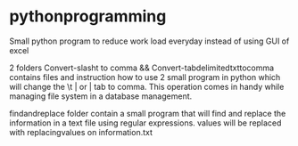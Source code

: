 # pythonprogramming
Small python program to reduce work load everyday instead of using GUI of excel

2 folders Convert-slasht to comma && Convert-tabdelimitedtxttocomma contains files and instruction how to use 2 small program in python which will change the \t | or | tab to comma. This operation comes in handy while managing file system in a database management.

findandreplace folder contain a small program that will find and replace the information in a text file using regular expressions.
values will be replaced with replacingvalues on information.txt
